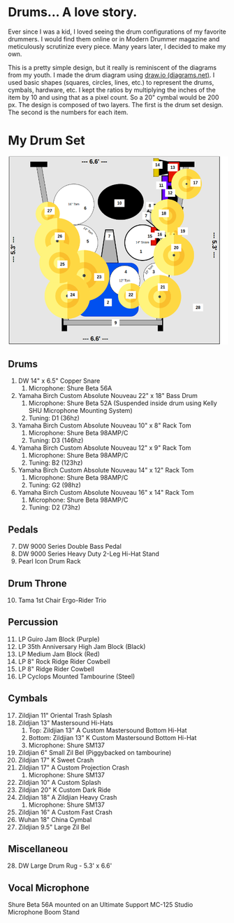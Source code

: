 # Drums... A love story.

Ever since I was a kid, I loved seeing the drum configurations of my favorite drummers. I would find them online or in Modern Drummer magazine and meticulously scrutinize every piece. Many years later, I decided to make my own.

This is a pretty simple design, but it really is reminiscent of the diagrams from my youth. I made the drum diagram using [draw.io (diagrams.net)](https://www.drawio.com/). I used basic shapes (squares, circles, lines, etc.) to represent the drums, cymbals, hardware, etc. I kept the ratios by multiplying the inches of the item by 10 and using that as a pixel count. So a 20" cymbal would be 200 px. The design is composed of two layers. The first is the drum set design. The second is the numbers for each item.

# My Drum Set

![Drum Set With Item Map](Assets/DrumSetWithItemMap.png)

## Drums

1. DW 14" x 6.5" Copper Snare
   1. Microphone: Shure Beta 56A
2. Yamaha Birch Custom Absolute Nouveau 22" x 18" Bass Drum
   1. Microphone: Shure Beta 52A (Suspended inside drum using Kelly SHU Microphone Mounting System)
   2. Tuning: D1 (36hz)
3. Yamaha Birch Custom Absolute Nouveau 10" x 8" Rack Tom
   1. Microphone: Shure Beta 98AMP/C
   2. Tuning: D3 (146hz)
4. Yamaha Birch Custom Absolute Nouveau 12" x 9" Rack Tom
   1. Microphone: Shure Beta 98AMP/C
   2. Tuning: B2 (123hz)
5. Yamaha Birch Custom Absolute Nouveau 14" x 12" Rack Tom
   1. Microphone: Shure Beta 98AMP/C
   2. Tuning: G2 (98hz)
6. Yamaha Birch Custom Absolute Nouveau 16" x 14" Rack Tom
   1. Microphone: Shure Beta 98AMP/C
   2. Tuning: D2 (73hz)

## Pedals

7. DW 9000 Series Double Bass Pedal
8. DW 9000 Series Heavy Duty 2-Leg Hi-Hat Stand
9. Pearl Icon Drum Rack

## Drum Throne

10. Tama 1st Chair Ergo-Rider Trio

## Percussion

11. LP Guiro Jam Block (Purple)
12. LP 35th Anniversary High Jam Block (Black)
13. LP Medium Jam Block (Red)
14. LP 8" Rock Ridge Rider Cowbell
15. LP 8" Ridge Rider Cowbell
16. LP Cyclops Mounted Tambourine (Steel)

## Cymbals

17. Zildjian 11" Oriental Trash Splash
18. Zildjian 13" Mastersound Hi-Hats
    1. Top: Zildjian 13" A Custom Mastersound Bottom Hi-Hat
    2. Bottom: Zildjian 13" K Custom Mastersound Bottom  Hi-Hat
    3. Microphone: Shure SM137
19. Zildjian 6" Small Zil Bel (Piggybacked on tambourine)
20. Zildjian 17" K Sweet Crash
21. Zildjian 17" A Custom Projection Crash
    1. Microphone: Shure SM137
22. Zildjian 10" A Custom Splash
23. Zildjian 20" K Custom Dark Ride
24. Zildjian 18" A Zildjian Heavy Crash
    1. Microphone: Shure SM137
25. Zildjian 16" A Custom Fast Crash
26. Wuhan 18" China Cymbal
27. Zildjian 9.5" Large Zil Bel

## Miscellaneou
28. DW Large Drum Rug - 5.3' x 6.6'

## Vocal Microphone

Shure Beta 56A mounted on an Ultimate Support MC-125 Studio Microphone Boom Stand